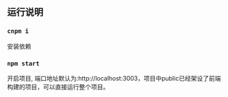 ## 运行说明

### `cnpm i`

安装依赖

### `npm start`

开启项目, 端口地址默认为:http://localhost:3003，项目中public已经架设了前端构建的项目，可以直接运行整个项目。

